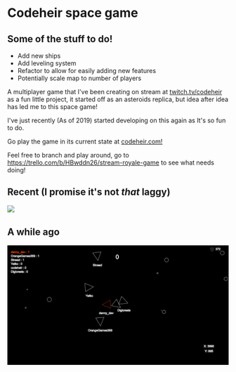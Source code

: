 # Codeheir space game
## Some of the stuff to do!
* Add new ships
* Add leveling system
* Refactor to allow for easily adding new features
* Potentially scale map to number of players



A multiplayer game that I've been creating on stream at [twitch.tv/codeheir](https://www.twitch.tv/codeheir) as a fun little project, it started off as an asteroids replica, but idea after idea has led me to this space game! 

I've just recently (As of 2019) started developing on this again as It's so fun to do. 

Go play the game in its current state at [codeheir.com!](http://codeheir.com/)


Feel free to branch and play around, go to https://trello.com/b/HBwddn26/stream-royale-game to see what needs doing!
## Recent (I promise it's not *that* laggy)
![](stream-royale2.gif)
## A while ago
![](stream-royale.gif)

